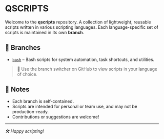 # QSCRIPTS

Welcome to the **qscripts** repository. A collection of lightweight, reusable scripts written in various scripting languages. Each language-specific set of scripts is maintained in its own **branch**.

## 📂 Branches

- [`bash`](https://github.com/somatech-20/qscripts/tree/bash) – Bash scripts for system automation, task shortcuts, and utilities.
<!-- - [`python`](https://github.com/somatech-20/quqscripts/tree/python) – Python scripts for data processing, quick tools, and scripting tasks.
- [`powershell`](https://github.com/somatech-20/quqscripts/tree/powershell) – PowerShell scripts for Windows automation and sysadmin tasks.
- [`js`](https://github.com/somatech-20/quqscripts/tree/js) – JavaScript snippets for browser automation or Node.js tools.
- [`zsh`](https://github.com/somatech-20/quqscripts/tree/zsh) – Zsh-specific customizations and helper scripts. -->

> 🔀 Use the branch switcher on GitHub to view scripts in your language of choice.

## 📌 Notes

- Each branch is self-contained.
- Scripts are intended for personal or team use, and may not be production-ready.
- Contributions or suggestions are welcome!

---

 _🛠 Happy scripting!_
